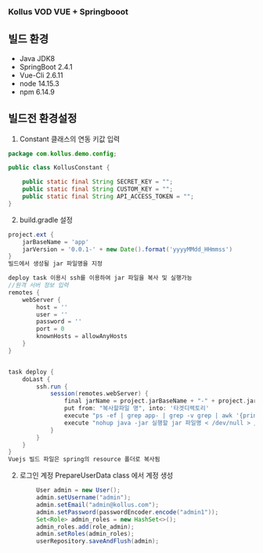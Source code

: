 ### Kollus VOD VUE + Springbooot

## 빌드 환경
- Java JDK8
- SpringBoot 2.4.1
- Vue-Cli 2.6.11
- node 14.15.3
- npm 6.14.9

## 빌드전 환경설정

1. Constant 클래스의 연동 키값 입력
``` java
package com.kollus.demo.config;

public class KollusConstant {

    public static final String SECRET_KEY = "";
    public static final String CUSTOM_KEY = "";
    public static final String API_ACCESS_TOKEN = "";
}


```


2. build.gradle 설정
```groovy
project.ext {
    jarBaseName = 'app'
    jarVersion = '0.0.1-' + new Date().format('yyyyMMdd_HHmmss')
}
빌드에서 생성될 jar 파일명을 지정

deploy task 이용시 ssh를 이용하여 jar 파일을 복사 및 실행가능
//원격 서버 정보 입력
remotes {
    webServer {
        host = ''
        user = ''
        password = ''
        port = 0
        knownHosts = allowAnyHosts
    }
}


task deploy {
    doLast {
        ssh.run {
            session(remotes.webServer) {
                final jarName = project.jarBaseName + "-" + project.jarVersion + ".jar"
                put from: "복사할파일 명", into: '타겟디렉토리'
                execute "ps -ef | grep app- | grep -v grep | awk '{print \"kill -9\",\$2}' | sh -v"
                execute "nohup java -jar 실행할 jar 파일명 < /dev/null > /dev/null  2> /dev/null &"
            }
        }
    }
}
Vuejs 빌드 파일은 spring의 resource 폴더로 복사됨
```

2. 로그인 계정
   PrepareUserData class 에서 계정 생성
   
```java
        User admin = new User();
        admin.setUsername("admin");
        admin.setEmail("admin@kollus.com");
        admin.setPassword(passwordEncoder.encode("admin1"));
        Set<Role> admin_roles = new HashSet<>();
        admin_roles.add(role_admin);
        admin.setRoles(admin_roles);
        userRepository.saveAndFlush(admin);
```

